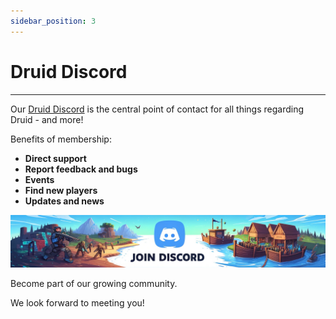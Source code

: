 ```yaml
---
sidebar_position: 3
---
```



# Druid Discord
---

Our [Druid Discord](https://discord.com/invite/UUXpmx24ua) is the central point of contact for all things regarding Druid - and more!  

Benefits of membership:

- **Direct support** 
- **Report feedback and bugs** 
- **Events** 
- **Find new players** 
- **Updates and news**


[![Join Discord](img/discord.png)](https://discord.com/invite/UUXpmx24ua)

Become part of our growing community.  

We look forward to meeting you!